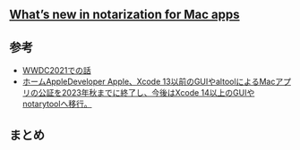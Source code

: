 ## [What’s new in notarization for Mac apps](https://developer.apple.com/videos/play/wwdc2022/10109/)

## 参考

- [WWDC2021での話](https://github.com/pommdau/swift-studying/blob/main/wwdc2021/Faster%20and%20simpler%20notarization%20for%20Mac%20apps.md)
- [ホームAppleDeveloper Apple、Xcode 13以前のGUIやaltoolによるMacアプリの公証を2023年秋までに終了し、今後はXcode 14以上のGUIやnotarytoolへ移行。](https://applech2.com/archives/20220611-new-in-notarization-for-mac-apps.html)

## まとめ

